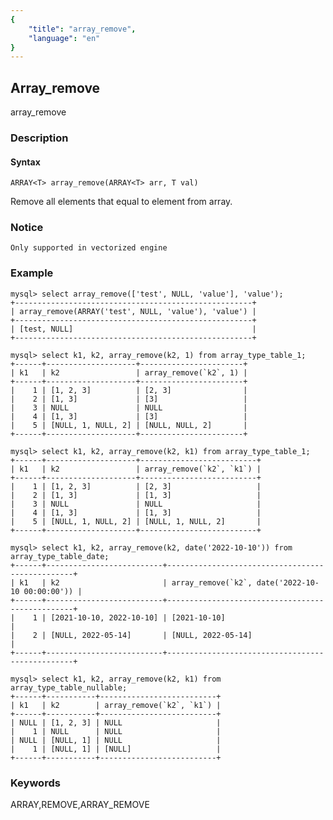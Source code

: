 ```yaml
---
{
    "title": "array_remove",
    "language": "en"
}
---
```


<!-- 
Licensed to the Apache Software Foundation (ASF) under one
or more contributor license agreements.  See the NOTICE file
distributed with this work for additional information
regarding copyright ownership.  The ASF licenses this file
to you under the Apache License, Version 2.0 (the
"License"); you may not use this file except in compliance
with the License.  You may obtain a copy of the License at
  http://www.apache.org/licenses/LICENSE-2.0
Unless required by applicable law or agreed to in writing,
software distributed under the License is distributed on an
"AS IS" BASIS, WITHOUT WARRANTIES OR CONDITIONS OF ANY
KIND, either express or implied.  See the License for the
specific language governing permissions and limitations
under the License.
-->

## Array_remove

array_remove

### Description

#### Syntax

`ARRAY<T> array_remove(ARRAY<T> arr, T val)`

Remove all elements that equal to element from array.

### Notice

`Only supported in vectorized engine`

### Example

```
mysql> select array_remove(['test', NULL, 'value'], 'value');
+-----------------------------------------------------+
| array_remove(ARRAY('test', NULL, 'value'), 'value') |
+-----------------------------------------------------+
| [test, NULL]                                        |
+-----------------------------------------------------+

mysql> select k1, k2, array_remove(k2, 1) from array_type_table_1;
+------+--------------------+-----------------------+
| k1   | k2                 | array_remove(`k2`, 1) |
+------+--------------------+-----------------------+
|    1 | [1, 2, 3]          | [2, 3]                |
|    2 | [1, 3]             | [3]                   |
|    3 | NULL               | NULL                  |
|    4 | [1, 3]             | [3]                   |
|    5 | [NULL, 1, NULL, 2] | [NULL, NULL, 2]       |
+------+--------------------+-----------------------+

mysql> select k1, k2, array_remove(k2, k1) from array_type_table_1;
+------+--------------------+--------------------------+
| k1   | k2                 | array_remove(`k2`, `k1`) |
+------+--------------------+--------------------------+
|    1 | [1, 2, 3]          | [2, 3]                   |
|    2 | [1, 3]             | [1, 3]                   |
|    3 | NULL               | NULL                     |
|    4 | [1, 3]             | [1, 3]                   |
|    5 | [NULL, 1, NULL, 2] | [NULL, 1, NULL, 2]       |
+------+--------------------+--------------------------+

mysql> select k1, k2, array_remove(k2, date('2022-10-10')) from array_type_table_date;
+------+--------------------------+-------------------------------------------------+
| k1   | k2                       | array_remove(`k2`, date('2022-10-10 00:00:00')) |
+------+--------------------------+-------------------------------------------------+
|    1 | [2021-10-10, 2022-10-10] | [2021-10-10]                                    |
|    2 | [NULL, 2022-05-14]       | [NULL, 2022-05-14]                              |
+------+--------------------------+-------------------------------------------------+

mysql> select k1, k2, array_remove(k2, k1) from array_type_table_nullable;
+------+-----------+--------------------------+
| k1   | k2        | array_remove(`k2`, `k1`) |
+------+-----------+--------------------------+
| NULL | [1, 2, 3] | NULL                     |
|    1 | NULL      | NULL                     |
| NULL | [NULL, 1] | NULL                     |
|    1 | [NULL, 1] | [NULL]                   |
+------+-----------+--------------------------+

```

### Keywords

ARRAY,REMOVE,ARRAY_REMOVE


